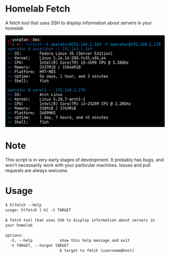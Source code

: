 # Homelab Fetch
A fetch tool that uses SSH to display information about servers in your homelab

![](img/screenshot.png)

# Note
This script is in very early stages of development. It probably has bugs, and won't necessarily work with your particular machines. Issues and pull requests are always welcome.

# Usage

```
$ hlfetch --help
usage: hlfetch [-h] -t TARGET

A fetch tool that uses SSH to display information about servers in your homelab

options:
  -h, --help            show this help message and exit
  -t TARGET, --target TARGET
                        A target to fetch (username@host)
```